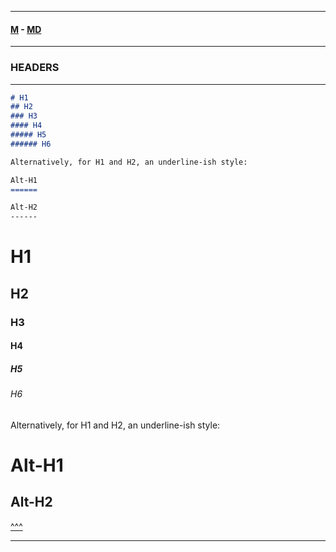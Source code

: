 
---

#### [M](https://github.com/ttltrk/TTT/blob/master/menu.md) - [MD](https://github.com/ttltrk/TTT/tree/master/MD/MD.md)

---

### HEADERS

---

```md
# H1
## H2
### H3
#### H4
##### H5
###### H6

Alternatively, for H1 and H2, an underline-ish style:

Alt-H1
======

Alt-H2
------
```

# H1
## H2
### H3
#### H4
##### H5
###### H6

Alternatively, for H1 and H2, an underline-ish style:

Alt-H1
======

Alt-H2
------

[^^^](#HEADERS)

---

